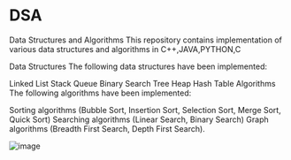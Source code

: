 # DSA
Data Structures and Algorithms
This repository contains implementation of various data structures and algorithms in C++,JAVA,PYTHON,C

Data Structures
The following data structures have been implemented:

Linked List
Stack
Queue
Binary Search Tree
Heap
Hash Table
Algorithms
The following algorithms have been implemented:

Sorting algorithms (Bubble Sort, Insertion Sort, Selection Sort, Merge Sort, Quick Sort)
Searching algorithms (Linear Search, Binary Search)
Graph algorithms (Breadth First Search, Depth First Search).

![image](https://user-images.githubusercontent.com/93935688/222976940-d0fde65f-0b29-448d-9fd6-ec021d0b4cc8.png)
